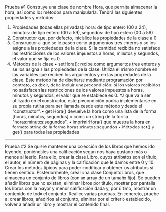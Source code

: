 Prueba #1
Construye una clase de nombre Hora, que permita almacenar la hora, así como
los métodos para manipularla. Tendrá las siguientes propiedades y métodos:
 1. Propiedades (todas ellas privadas):
 hora: de tipo entero (00 a 24), minutos: de tipo entero (00 a 59), segundos: de tipo
entero (00 a 59)
2. Constructor que, por defecto, inicialice las propiedades de la clase a 0
3. Constructor al que se le pasen como argumentos tres enteros y se los asigne a
las propiedades de la clase. Si la cantidad recibida no satisface las restricciones
de los valores impuestos a horas, minutos y segundos, el valor que se fija es 0
4. Métodos de la clase
• setHora(): recibe como argumentos tres enteros y se los asigna a las
propiedades de la clase. Utiliza el mismo nombre en las variables que reciben
los argumentos y en las propiedades de la clase. Este método ha de diseñarse
mediante programación por contrato, es decir, debe incluir una precondición: si
los valores recibidos no satisfacen las restricciones de los valores impuestos a
horas, minutos y segundos, el valor que se establece es 0. Ya que va a ser
utilizado en el constructor, este precondición podría implementarse en su
propia rutina para ser llamada desde este método y desde el “constructor”.
• get Hora() devuelve la hora como una lista de la forma
[horas, minutos, segundos] o como un string de la forma
"horas:minutos:segundos".
• imprimirHora() que muestra la hora en formato string de la forma
horas:minutos:segundos
• Métodos set() y get() para todas las propiedades 


--------
Prueba #2
Se quiere mantener una colección de los libros que hemos ido leyendo,
poniéndoles una calificación según nos haya gustado más o menos al leerlo. Para
ello, crear la clase Libro, cuyos atributos son el título, el autor, el número de
páginas y la calificación que le damos entre 0 y 10.
Crear los métodos típicos para poder modificar y obtener los atributos si tienen
sentido. Posteriormente, crear una clase ConjuntoLibros, que almacena un
conjunto de libros (con un array de un tamaño fijo).
Se pueden añadir libros que no existan, eliminar libros por título, mostrar por
pantalla los libros con la mayor y menor calificación dada y, por último, mostrar un
contenido de todo el conjunto.
Realice varias pruebas. En concreto, pruebe a: crear libros, añadirlos al conjunto,
eliminar por el criterio establecido, volver a añadir un libro y mostrar el contenido
final. 